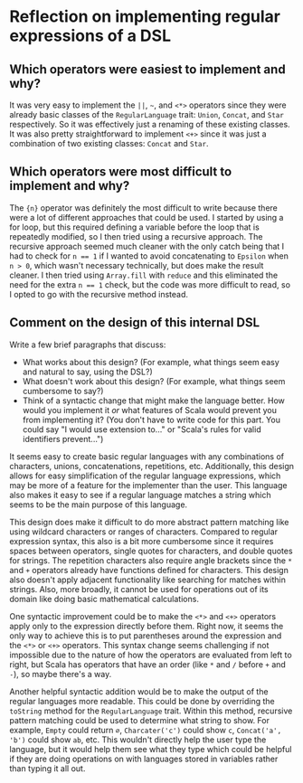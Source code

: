 # Reflection on implementing regular expressions of a DSL

## Which operators were easiest to implement and why?

It was very easy to implement the `||`, `~`, and `<*>` operators since they were
already basic classes of the `RegularLanguage` trait: `Union`, `Concat`, and
`Star` respectively.
So it was effectively just a renaming of these existing classes.
It was also pretty straightforward to implement `<+>` since it was just a
combination of two existing classes: `Concat` and `Star`.

## Which operators were most difficult to implement and why?

The `{n}` operator was definitely the most difficult to write because there were
a lot of different approaches that could be used.
I started by using a for loop, but this required defining a variable before the
loop that is repeatedly modified, so I then tried using a recursive approach.
The recursive approach seemed much cleaner with the only catch being that I had
to check for `n == 1` if I wanted to avoid concatenating to `Epsilon` when
`n > 0`, which wasn't necessary technically, but does make the result cleaner.
I then tried using `Array.fill` with `reduce` and this eliminated the need for
the extra `n == 1` check, but the code was more difficult to read, so I opted to
go with the recursive method instead.

## Comment on the design of this internal DSL

Write a few brief paragraphs that discuss:

- What works about this design? (For example, what things seem easy and
  natural to say, using the DSL?)
- What doesn't work about this design? (For example, what things seem
  cumbersome to say?)
- Think of a syntactic change that might make the language better. How would
  you implement it _or_ what features of Scala would prevent you from
  implementing it? (You don't have to write code for this part. You could say
  "I would use extension to..." or "Scala's rules for valid
  identifiers prevent...")

It seems easy to create basic regular languages with any combinations of
characters, unions, concatenations, repetitions, etc.
Additionally, this design allows for easy simplification of the regular language
expressions, which may be more of a feature for the implementer than the user.
This language also makes it easy to see if a regular language matches a string
which seems to be the main purpose of this language.

This design does make it difficult to do more abstract pattern matching like
using wildcard characters or ranges of characters.
Compared to regular expression syntax, this also is a bit more cumbersome since
it requires spaces between operators, single quotes for characters, and double
quotes for strings.
The repetition characters also require angle brackets since the `*` and `+`
operators already have functions defined for characters.
This design also doesn't apply adjacent functionality like searching for
matches within strings.
Also, more broadly, it cannot be used for operations out of its domain like
doing basic mathematical calculations.

One syntactic improvement could be to make the `<*>` and `<+>` operators apply
only to the expression directly before them.
Right now, it seems the only way to achieve this is to put parentheses around
the expression and the `<*>` or `<+>` operators.
This syntax change seems challenging if not impossible due to the nature of how
the operators are evaluated from left to right, but Scala has operators that
have an order (like `*` and `/` before `+` and `-`), so maybe there's a way.

Another helpful syntactic addition would be to make the output of the regular
languages more readable.
This could be done by overriding the `toString` method for the `RegularLanguage`
trait.
Within this method, recursive pattern matching could be used to determine what
string to show. For example, `Empty` could return `∅`, `Charcater('c')` could
show `c`, `Concat('a', 'b')` could show `ab`, etc.
This wouldn't directly help the user type the language, but it would help them
see what they type which could be helpful if they are doing operations on with
languages stored in variables rather than typing it all out.